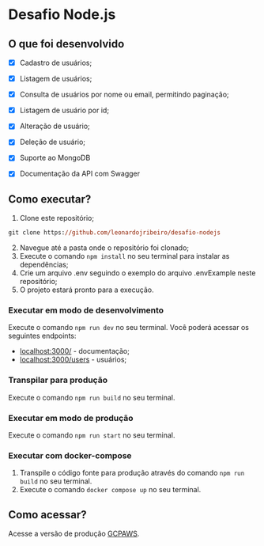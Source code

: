 # Desafio Node.js

## O que foi desenvolvido

- [x] Cadastro de usuários;
- [x] Listagem de usuários;
- [x] Consulta de usuários por nome ou email, permitindo paginação;
- [x] Listagem de usuário por id;
- [X] Alteração de usuário;
- [x] Deleção de usuário; 
- [x] Suporte ao MongoDB
- [x] Documentação da API com Swagger


## Como executar?

1. Clone este repositório;
```ps
git clone https://github.com/leonardojribeiro/desafio-nodejs
```
2. Navegue até a pasta onde o repositório foi clonado;
3. Execute o comando ```npm install``` no seu terminal para instalar as dependências;
4. Crie um arquivo .env seguindo o exemplo do arquivo .envExample neste repositório;
5. O projeto estará pronto para a execução.

### Executar em modo de desenvolvimento
Execute o comando ```npm run dev``` no seu terminal.
Você poderá acessar os seguintes endpoints:
- [localhost:3000/](http:localhost:3000/) - documentação;
- [localhost:3000/users](http:localhost:3000/users) - usuários; 

### Transpilar para produção
Execute o comando ```npm run build``` no seu terminal.

### Executar em modo de produção
Execute o comando ```npm run start``` no seu terminal.

### Executar com docker-compose

1. Transpile o código fonte para produção através do comando ```npm run build``` no seu terminal.
2. Execute o comando ```docker compose up``` no seu terminal.

## Como acessar? 

Acesse a versão de produção [GCP](https://desafionode-dot-global-leo.rj.r.appspot.com/)[AWS](http://ec2-18-231-8-203.sa-east-1.compute.amazonaws.com/).